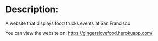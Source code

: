 # Description:
A website that displays food trucks events at San Francisco

You can view the website on:
https://gingerslovefood.herokuapp.com/ 


